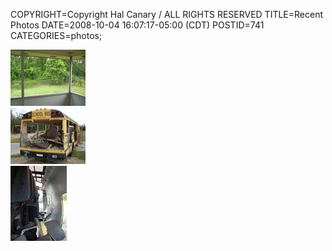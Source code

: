 COPYRIGHT=Copyright Hal Canary / ALL RIGHTS RESERVED
TITLE=Recent Photos
DATE=2008-10-04 16:07:17-05:00 (CDT)
POSTID=741
CATEGORIES=photos;

[![[Thumb]](/photos/thumb/2008-08-19_110602_dscn0206_1024.jpg)](/photos/2008-08-19_110602_dscn0206_1024.jpg)  
[![[Thumb]](/photos/thumb/2008-09-27_153910_dscn0211_1024.jpg)](/photos/2008-09-27_153910_dscn0211_1024.jpg)  
[![[Thumb]](/photos/thumb/2008-09-27_154112_dscn0226_1024.jpg)](/photos/2008-09-27_154112_dscn0226_1024.jpg)
